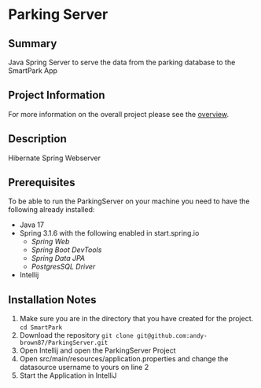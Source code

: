 # Parking Server

## Summary
Java Spring Server to serve the data from the parking database to the SmartPark App

## Project Information
For more information on the overall project please see the [overview](https://github.com/cemmartin/SmartPark).

## Description
Hibernate Spring Webserver

## Prerequisites
To be able to run the ParkingServer on your machine you need to have the following already installed:
- Java 17
- Spring 3.1.6 with the following enabled in start.spring.io
    - *Spring Web*
    - *Spring Boot DevTools*
    - *Spring Data JPA*
    - *PostgresSQL Driver*
- Intellij

## Installation Notes
1.  Make sure you are in the directory that you have created for the project. 
    `cd SmartPark`
2. Download the repository
    `git clone git@github.com:andy-brown87/ParkingServer.git`
3. Open Intellij and open the ParkingServer Project
4. Open src/main/resources/application.properties and change the datasource username to yours on line 2
5. Start the Application in IntelliJ